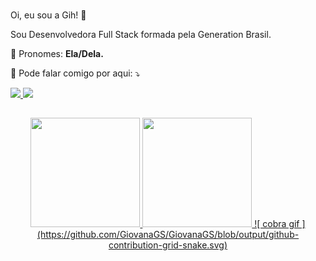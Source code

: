 ### 
  Oi, eu sou a Gih! 👋 

Sou Desenvolvedora Full Stack formada pela Generation Brasil.

<p align="left">
  🦄 Pronomes: <strong>Ela/Dela.</strong>
</p>

<p align="left">
  💌 Pode falar comigo por aqui: ⤵️
</p>

<p align="left">
  
  <a href="https://www.linkedin.com/in/giovanna-gon%C3%A7alves-090023224/" alt="Linkedin">
    <img src="https://img.shields.io/badge/-Linkedin-1c1424?style=for-the-badge&logo=Linkedin&logoColor=FF79C6&link=https://www.linkedin.com/in/giovanna-gon%C3%A7alves-090023224/"/>
  </a>
  
  <a href="mailto:geoo.vanna2305@gmail.com" alt="Email">
    <img src="https://img.shields.io/badge/-Gmail-1c1424?style=for-the-badge&logo=gmail&logoColor=FF79C6"/>
  </a>
</p>

##
<div align="center">
  <a href="https://github.com/GiovanaGS">
  <img height="175em" src="https://github-readme-stats.vercel.app/api/top-langs/?username=GiovanaGS&layout=compact&langs_count=7&theme=omni"/>
  <img height="175em" src="https://github-readme-stats.vercel.app/api?username=GiovanaGS&show_icons=true&theme=omni&include_all_commits=true&count_private=true"/>
![ cobra gif ](https://github.com/GiovanaGS/GiovanaGS/blob/output/github-contribution-grid-snake.svg)</div>

